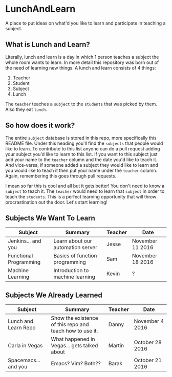 # LunchAndLearn
A place to put ideas on what'd you like to learn and participate in teaching a subject.

## What is Lunch and Learn?
Literally, lunch and learn is a day in which 1 person teaches a subject the whole room wants to learn. In more detail this repository was born out of the need of learning new things. A lunch and learn consists of 4 things:

1. Teacher
2. Student
3. Subject
4. Lunch

The `teacher` teaches a `subject` to the `students` that was picked by them. Also they eat `lunch`.

## So how does it work?
The entire `subject` database is stored in this repo, more specifically this README file. Under this heading you'll find the `subjects` that people would like to learn. To contribute to this list anyone can do a pull request adding your subject you'd like to learn to this list. If you want to this subject just add your name to the `teacher` column and the date you'd like to teach it. And vice-versa, if someone added a subject they would like to learn and you would like to teach it then put your name under the `teacher` column. Again, remembering this goes through pull requests.

I mean so far this is cool and all but it gets better! You don't need to know a `subject` to teach it. The `teacher` would need to learn that `subject` in order to teach the `students`. This is a perfect learning opportunity that will throw procrastination out the door. Let's start learning!

## Subjects We Want To Learn
Subject|Summary|Teacher|Date
---|---|---|---
Jenkins... and you|Learn about our automation server|Jesse|November 11 2016
Functional Programming|Basics of function programming|Sam|November 18 2016
Machine Learning|Introduction to machine learning|Kevin|?

## Subjects We Already Learned
Subject|Summary|Teacher|Date
---|---|---|---
Lunch and Learn Repo|Show the existence of this repo and teach how to use it.|Danny|November 4 2016
Carla in Vegas|What happened in Vegas... gets talked about|Martin|October 28 2016
Spacemacs... and you|Emacs? Vim? Both??|Barak|October 21 2016

